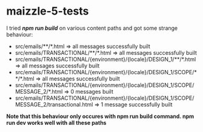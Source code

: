 # maizzle-5-tests

I tried _**npm run build**_ on various content paths and got some strange behaviour:

- src/emails/\*\*/\*.html => all messages successfully built
- src/emails/TRANSACTIONAL/\*\*/\*.html => all messages successfully built
- src/emails/TRANSACTIONAL/{environment}/{locale}/DESIGN_1/\*\*/\*.html => all messages successfully built
- src/emails/TRANSACTIONAL/{environment}/{locale}/DESIGN_1/SCOPE/\*\*/\*.html => all messages successfully built
- src/emails/TRANSACTIONAL/{environment}/{locale}/DESIGN_1/SCOPE/MESSAGE_2/\*.html => 0 messages built
- src/emails/TRANSACTIONAL/{environment}/{locale}/DESIGN_1/SCOPE/MESSAGE_2/transactional.html => 1 message successfully built

**Note that this behaviour only occures with npm run build command. npm run dev works well with all these paths**

